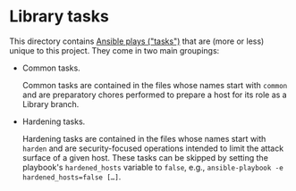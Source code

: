 # Library tasks

This directory contains [Ansible plays ("tasks")](https://docs.ansible.com/ansible/latest/network/getting_started/basic_concepts.html#tasks) that are (more or less) unique to this project. They come in two main groupings:

* Common tasks.

  Common tasks are contained in the files whose names start with `common` and are preparatory chores performed to prepare a host for its role as a Library branch.

* Hardening tasks.

  Hardening tasks are contained in the files whose names start with `harden` and are security-focused operations intended to limit the attack surface of a given host. These tasks can be skipped by setting the playbook's `hardened_hosts` variable to `false`, e.g., `ansible-playbook -e hardened_hosts=false […]`.
